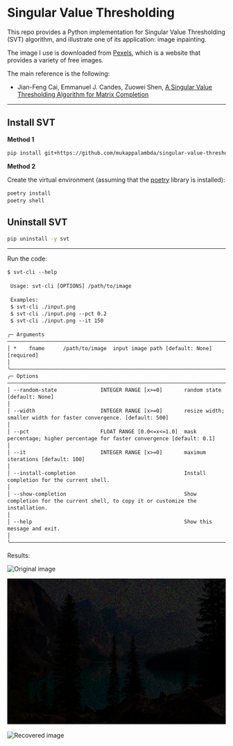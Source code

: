 # Singular Value Thresholding

This repo provides a Python implementation for Singular Value Thresholding (SVT) algorithm, and illustrate one of its application: image inpainting.

The image I use is downloaded from [Pexels](https://www.pexels.com/), which is a website that provides a variety of free images.

The main reference is the following:

- Jian-Feng Cai, Emmanuel J. Candes, Zuowei Shen, [A Singular Value Thresholding Algorithm for Matrix Completion](https://arxiv.org/abs/0810.3286)

---

## Install SVT

**Method 1**

```bash
pip install git+https://github.com/mukappalambda/singular-value-thresholding.git@main
```

**Method 2**

Create the virtual environment (assuming that the [poetry](https://github.com/python-poetry/poetry) library is installed):

```bash
poetry install
poetry shell
```

## Uninstall SVT

```bash
pip uninstall -y svt
```

---

Run the code:

```console
$ svt-cli --help

 Usage: svt-cli [OPTIONS] /path/to/image

 Examples:
 $ svt-cli ./input.png
 $ svt-cli ./input.png --pct 0.2
 $ svt-cli ./input.png --it 150

╭─ Arguments ──────────────────────────────────────────────────────────────────────────────────────────────────────────────────────────────────────────────────────────────────────────────────────────────────╮
│ *    fname      /path/to/image  input image path [default: None] [required]                                                                                                                                  │
╰──────────────────────────────────────────────────────────────────────────────────────────────────────────────────────────────────────────────────────────────────────────────────────────────────────────────╯
╭─ Options ────────────────────────────────────────────────────────────────────────────────────────────────────────────────────────────────────────────────────────────────────────────────────────────────────╮
│ --random-state              INTEGER RANGE [x>=0]       random state [default: None]                                                                                                                          │
│ --width                     INTEGER RANGE [x>=0]       resize width; smaller width for faster convergence. [default: 500]                                                                                    │
│ --pct                       FLOAT RANGE [0.0<=x<=1.0]  mask percentage; higher percentage for faster convergence [default: 0.1]                                                                              │
│ --it                        INTEGER RANGE [x>=0]       maximum iterations [default: 100]                                                                                                                     │
│ --install-completion                                   Install completion for the current shell.                                                                                                             │
│ --show-completion                                      Show completion for the current shell, to copy it or customize the installation.                                                                      │
│ --help                                                 Show this message and exit.                                                                                                                           │
╰──────────────────────────────────────────────────────────────────────────────────────────────────────────────────────────────────────────────────────────────────────────────────────────────────────────────╯
```

Results:

![Original image](landscape.jpg?raw=true 'Original image')

![Impaired image](assets/impaired.png?raw=true 'Impaired image')

![Recovered image](assets/recovered.png?raw=true 'Recovered image')
